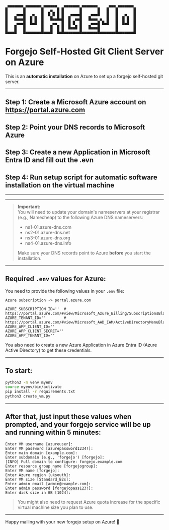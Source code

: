 ```
 ▄▄▄▄▄▄▄ ▄▄▄▄▄▄▄ ▄▄▄▄▄▄   ▄▄▄▄▄▄▄ ▄▄▄▄▄▄▄     ▄▄▄ ▄▄▄▄▄▄▄
█       █       █   ▄  █ █       █       █   █   █       █
█    ▄▄▄█   ▄   █  █ █ █ █   ▄▄▄▄█    ▄▄▄█   █   █   ▄   █
█   █▄▄▄█  █ █  █   █▄▄█▄█  █  ▄▄█   █▄▄▄ ▄  █   █  █ █  █
█    ▄▄▄█  █▄█  █    ▄▄  █  █ █  █    ▄▄▄█ █▄█   █  █▄█  █
█   █   █       █   █  █ █  █▄▄█ █   █▄▄▄█       █       █
█▄▄▄█   █▄▄▄▄▄▄▄█▄▄▄█  █▄█▄▄▄▄▄▄▄█▄▄▄▄▄▄▄█▄▄▄▄▄▄▄█▄▄▄▄▄▄▄█

```

# Forgejo Self-Hosted Git Client Server on Azure

This is an **automatic installation** on Azure to set up a forgejo self-hosted git server.

---

## Step 1: Create a Microsoft Azure account on https://portal.azure.com

## Step 2: Point your DNS records to Microsoft Azure

## Step 3: Create a new Application in Microsoft Entra ID and fill out the .evn

## Step 4: Run setup script for automatic software installation on the virtual machine

---

---

> **Important:**  
> You will need to update your domain's nameservers at your registrar (e.g., Namecheap) to the following Azure DNS nameservers:
>
> - ns1-01.azure-dns.com
> - ns2-01.azure-dns.net
> - ns3-01.azure-dns.org
> - ns4-01.azure-dns.info
>
> Make sure your DNS records point to Azure **before** you start the installation.

---

## Required `.env` values for Azure:

You need to provide the following values in your `.env` file:

```
Azure subscription -> portal.azure.com

AZURE_SUBSCRIPTION_ID=''  # https://portal.azure.com/#view/Microsoft_Azure_Billing/SubscriptionsBladeV2
AZURE_TENANT_ID=''        # https://portal.azure.com/#view/Microsoft_AAD_IAM/ActiveDirectoryMenuBlade/~/Overview
AZURE_APP_CLIENT_ID=''
AZURE_APP_CLIENT_SECRET=''
AZURE_APP_TENANT_ID=''
```

You also need to create a new Azure Application in Azure Entra ID (Azure Active Directory) to get these credentials.

---

## To start:

```bash
python3 -m venv myenv
source myenv/bin/activate
pip install -r requirements.txt
python3 create_vm.py
```

---

## After that, just input these values when prompted, and your forgejo service will be up and running within 5 minutes:

```
Enter VM username [azureuser]:
Enter VM password [azurepassword1234!]:
Enter main domain [example.com]:
Enter subdomain (e.g., 'forgejo') [forgejo]:
[INFO] Full domain to configure: forgejo.example.com
Enter resource group name [forgejogroup]:
Enter VM name [forgejo]:
Enter Azure region [uksouth]:
Enter VM size [Standard_B2s]:
Enter admin email [admin@example.com]:
Enter admin password [forgejopass123!]:
Enter disk size in GB [1024]:
```

> You might also need to request Azure quota increase for the specific virtual machine size you plan to use.

---

Happy mailing with your new forgejo setup on Azure! 🚀
